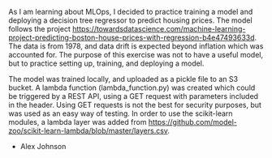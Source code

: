 As I am learning about MLOps, I decided to practice training a model and deploying a decision tree regressor to predict housing prices. The model follows the project https://towardsdatascience.com/machine-learning-project-predicting-boston-house-prices-with-regression-b4e47493633d.  The data is from 1978, and data drift is expected beyond inflation which was accounted for. The purpose of this exercise was not to have a useful model, but to practice setting up, training, and deploying a model.

The model was trained locally, and uploaded as a pickle file to an S3 bucket. A lambda function (lambda_function.py) was created which could be triggered by a REST API, using a GET request with parameters included in the header. Using GET requests is not the best for security purposes, but was used as an easy way of testing. In order to use the scikit-learn modules, a lambda layer was added from https://github.com/model-zoo/scikit-learn-lambda/blob/master/layers.csv.

- Alex Johnson
